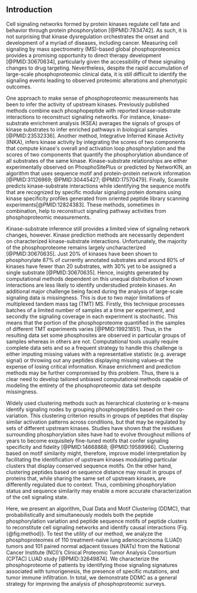 ## Introduction

<!-- Kinase signaling / phophoproteomics in general -->

Cell signaling networks formed by protein kinases regulate cell fate and behavior through protein phosphorylation [@PMID:7834742]. As such, it is not surprising that kinase dysregulation orchestrates the onset and development of a myriad of diseases, including cancer. Measuring cell signaling by mass spectrometry (MS)-based global phosphoproteomics provides a promising opportunity to direct therapy development [@PMID:30670634], particularly given the accessibility of these signaling changes to drug targeting. Nevertheless, despite the rapid accumulation of large-scale phosphoproteomic clinical data, it is still difficult to identify the signaling events leading to observed proteomic alterations and phenotypic outcomes.

<!-- Current methods to analyze phosphoproteomics -->

One approach to make sense of phosphoproteomic measurements has been to infer the activity of upstream kinases. Previously published methods combine each phosphopeptide with reported kinase-substrate interactions to reconstruct signaling networks. For instance, kinase-substrate enrichment analysis (KSEA) averages the signals of groups of kinase substrates to infer enriched pathways in biological samples [@PMID:23532336]. Another method, Integrative Inferred Kinase Activity (INKA), infers kinase activity by integrating the scores of two components that compute kinase's overall and activation loop phosphorylation and the scores of two components that quantify the phosphorylation abundance of all substrates of the same kinase. Kinase-substrate relationships are either experimentally observed on PhosphoSitePlus or predicted by NetworKIN, an algorithm that uses sequence motif and protein-protein network information [@PMID:31126969; @PMID:30445427; @PMID:17570479]. Finally, Scansite predicts kinase-substrate interactions while identifying the sequence motifs that are recognized by specific modular signaling protein domains using kinase specificity profiles generated from oriented peptide library scanning experiments[@PMID:12824383]. These methods, sometimes in combination, help to reconstruct signaling pathway activities from phosphoproteomic measurements.

<!-- Limitations of these methods; (1) Kinase prediction bias (2) Data missingness -->

Kinase-substrate inference still provides a limited view of signaling network changes, however. Kinase prediction methods are necessarily dependent on characterized kinase-substrate interactions. Unfortunately, the majority of the phosphoproteome remains largely uncharacterized [@PMID:30670635]. Just 20% of kinases have been shown to phosphorylate 87% of currently annotated substrates and around 80% of kinases have fewer than 20 substrates, with 30% yet to be assigned a single substrate [@PMID:30670635]. Hence, insights generated by computational methods dependent on this unequal distribution of known interactions are less likely to identify understudied protein kinases. An additional major challenge being faced during the analysis of large-scale signaling data is missingness. This is due to two major limitations of multiplexed tandem mass tag (TMT) MS. Firstly, this technique processes batches of a limited number of samples at a time per experiment, and secondly the signaling coverage in each experiment is stochastic. This means that the portion of the phosphoproteome quantified in the samples of different TMT experiments varies [@PMID:19921851]. Thus, in the resulting data set some phosphosites are observed in particular groups of samples whereas in others are not. Computational tools usually require complete data sets and so a frequent strategy to handle this challenge is either imputing missing values with a representative statistic (e.g. average signal) or throwing out any peptides displaying missing values–at the expense of losing critical information. Kinase enrichment and prediction methods may be further compromised by this problem. Thus, there is a clear need to develop tailored unbiased computational methods capable of modeling the entirety of the phosphoproteomic data set despite missingness. 

<!-- Introucing motifs -->

Widely used clustering methods such as hierarchical clustering or k-means identify signaling nodes by grouping phosphopeptides based on their co-variation. This clustering criterion results in groups of peptides that display similar activation patterns across conditions, but that may be regulated by sets of different upstream kinases. Studies have shown that the residues surrounding phosphorylation sites have had to evolve throughout millions of years to become exquisitely fine-tuned motifs that confer signaling specificity and fidelity [@PMID:14668868; @PMID:19589966]. Clustering based on motif similarity might, therefore, improve model interpretation by facilitating the identification of upstream kinases modulating particular clusters that display conserved sequence motifs. On the other hand, clustering peptides based on sequence distance may result in groups of proteins that, while sharing the same set of upstream kinases, are differently regulated due to context. Thus, combining phosphorylation status and sequence similarity may enable a more accurate characterization of the cell signaling state.

<!-- Introduction to paper -->

Here, we present an algorithm, Dual Data and Motif Clustering (DDMC), that probabilistically and simultaneously models both the peptide phosphorylation variation and peptide sequence motifs of peptide clusters to reconstitute cell signaling networks and identify causal interactions (Fig. {@fig:method}). To test the utility of our method, we analyze the phosphoproteomes of 110 treatment-naïve lung adenocarcinoma (LUAD) tumors and 101 paired normal adjacent tissues (NATs) from the National Cancer Institute (NCI)’s Clinical Proteomic Tumor Analysis Consortium (CPTAC) LUAD study [@PMID:32649874]. We characterize the phosphoproteome of patients by identifying those signaling signatures associated with tumorigenesis, the presence of specific mutations, and tumor immune infiltration. In total, we demonstrate DDMC as a general strategy for improving the analysis of phosphoproteomic surveys.